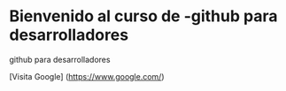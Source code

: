 # Bienvenido al curso de -github para desarrolladores

github para desarrolladores

[Visita Google] (https://www.google.com/)
